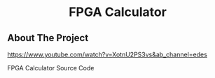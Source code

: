 <div align="center">
<h1 align="center">FPGA Calculator</h1>
  <p align="center">
  </p>
</div>

## About The Project

https://www.youtube.com/watch?v=XotnU2PS3vs&ab_channel=edes

FPGA Calculator Source Code
